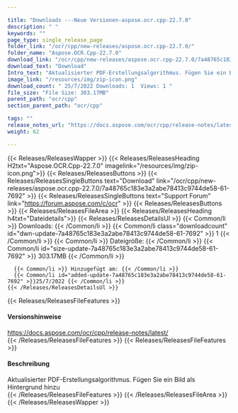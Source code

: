 ```yaml
---

title: "Downloads ---Neue Versionen-aspose.ocr.cpp-22.7.0"
description: " "
keywords: ""
page_type: single_release_page
folder_link: "/ocr/cpp/new-releases/aspose.ocr.cpp-22.7.0/"
folder_name: "Aspose.OCR.Cpp-22.7.0"
download_link: "/ocr/cpp/new-releases/aspose.ocr.cpp-22.7.0/7a48765c183e3a2abe78413c9744de58-61-7692"
download_text: "Download"
Intro_text: "Aktualisierter PDF-Erstellungsalgorithmus. Fügen Sie ein Bild als Hintergrund hinzu"
image_link: "/resources/img/zip-icon.png"
download_count: " 25/7/2022 Downloads: 1  Views: 1 "
file_size: "File Size: 303.17MB"
parent_path: "ocr/cpp"
section_parent_path: "ocr/cpp"

tags: ""
release_notes_url: "https://docs.aspose.com/ocr/cpp/release-notes/latest/"
weight: 62

---
```


{{< Releases/ReleasesWapper >}}
  {{< Releases/ReleasesHeading H2txt="Aspose.OCR.Cpp-22.7.0" imagelink="/resources/img/zip-icon.png">}}
  {{< Releases/ReleasesButtons >}}
    {{< Releases/ReleasesSingleButtons text="Download" link="/ocr/cpp/new-releases/aspose.ocr.cpp-22.7.0/7a48765c183e3a2abe78413c9744de58-61-7692" >}}
    {{< Releases/ReleasesSingleButtons text="Support Forum" link="https://forum.aspose.com/c/ocr" >}}
  {{< Releases/ReleasesButtons >}}
  {{< Releases/ReleasesFileArea >}}
    {{< Releases/ReleasesHeading h4txt="Dateidetails">}}
    {{< Releases/ReleasesDetailsUl >}}
      {{< Common/li >}} Downloads: {{< /Common/li >}}
      {{< Common/li class="downloadcount" id="dwn-update-7a48765c183e3a2abe78413c9744de58-61-7692" >}} 1 {{< /Common/li >}}
      {{< Common/li >}} Dateigröße: {{< /Common/li >}}
      {{< Common/li id="size-update-7a48765c183e3a2abe78413c9744de58-61-7692" >}} 303.17MB {{< /Common/li >}}

      {{< Common/li >}} Hinzugefügt am: {{< /Common/li >}}
      {{< Common/li id="added-update-7a48765c183e3a2abe78413c9744de58-61-7692" >}}25/7/2022 {{< /Common/li >}}
    {{< /Releases/ReleasesDetailsUl >}}

  {{< Releases/ReleasesFileFeatures >}}
      <h4>Versionshinweise</h4><div> <a href='https://docs.aspose.com/ocr/cpp/release-notes/latest/'>https://docs.aspose.com/ocr/cpp/release-notes/latest/</a></div>
  {{< /Releases/ReleasesFileFeatures >}}
  {{< Releases/ReleasesFileFeatures >}}
      <h4>Beschreibung</h4><div class="HTMLDescription"> Aktualisierter PDF-Erstellungsalgorithmus. Fügen Sie ein Bild als Hintergrund hinzu</div>
  {{< /Releases/ReleasesFileFeatures >}}
 {{< /Releases/ReleasesFileArea >}}
{{< /Releases/ReleasesWapper >}}



